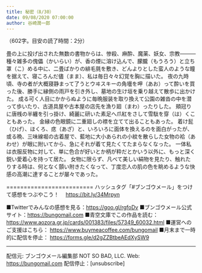 ```yaml
---
title: 秘密（8/30）
date: 09/08/2020 07:00:00
author: 谷崎潤一郎
---
```


（602字。目安の読了時間：2分）

畳の上に投げ出された無数の書物からは、惨殺、麻酔、魔薬、妖女、宗教―――種々雑多の傀儡（かいらい）が、香の煙に溶け込んで、朦朧（もうろう）と立ち罩（こ）める中に、二畳ばかりの緋毛氈を敷き、どんよりとした蛮人のような瞳を据えて、寝ころんだ儘（まま）、私は毎日々々幻覚を胸に描いた。
夜の九時頃、寺の者が大概寝静まって了うとウヰスキーの角壜を呷（あお）って酔いを買った後、勝手に縁側の雨戸を引き外し、墓地の生け垣を乗り越えて散歩に出かけた。
成る可く人目にかからぬように毎晩服装を取り換えて公園の雑沓の中を潜って歩いたり、古道具屋や古本屋の店先を漁り廻（まわ）ったりした。
頬冠りに唐桟の半纏を引っ掛け、綺麗に研いた素足へ爪紅をさして雪駄を穿（は）くこともあった。
金縁の色眼鏡に二重廻しの襟を立てて出ることもあった。
着け髭（ひげ）、ほくろ、痣（あざ）と、いろいろに面体を換えるのを面白がったが、或る晩、三味線堀の古着屋で、藍地に大小あられの小紋を散らした女物の袷（あわせ）が眼に附いてから、急にそれが着て見たくてたまらなくなった。
一体私は衣服反物に対して、単に色合が好いとか柄が粋だとかいう以外に、もっと深く鋭い愛着心を持って居た。
女物に限らず、凡べて美しい絹物を見たり、触れたりする時は、何となく顫い附きたくなって、丁度恋人の肌の色を眺めるような快感の高潮に達することが屡々であった。

=========================
ハッシュタグ「#ブンゴウメール」をつけて感想をつぶやこう！　
https://bit.ly/34Mrpyn

■Twitterでみんなの感想を見る：https://goo.gl/rgfoDv
■ブンゴウメール公式サイト：https://bungomail.com
■青空文庫でこの作品を読む：https://www.aozora.gr.jp/cards/001383/files/57349_60032.html
■運営へのご支援はこちら： https://www.buymeacoffee.com/bungomail
■月末まで一時的に配信を停止： https://forms.gle/d2gZZBtbeAEdXySW9

-------
配信元: ブンゴウメール編集部
NOT SO BAD, LLC.
Web: https://bungomail.com
配信停止：[unsubscribe]

